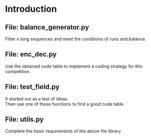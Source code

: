 # Introduction

## File: balance_generator.py

Filter n long sequences and meet the conditions of runs and balance.

## File: enc_dec.py

Use the obtained code table to implement a coding strategy for this competition.

## File: test_field.py

It started out as a test of ideas.  
Then use one of these functions to find a good code table.

## File: utils.py

Complete the basic requirements of the above file library
